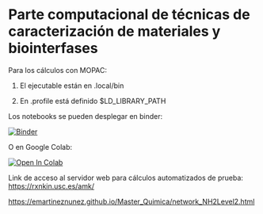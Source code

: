 # Parte computacional de técnicas de caracterización de materiales y biointerfases

Para los cálculos con MOPAC: 

1) El ejecutable están en .local/bin

2) En .profile está definido $LD_LIBRARY_PATH

Los notebooks se pueden desplegar en binder:

[![Binder](https://mybinder.org/badge_logo.svg)](https://mybinder.org/v2/gh/emartineznunez/Master_Quimica/master)

O en Google Colab:

[![Open In Colab](https://colab.research.google.com/assets/colab-badge.svg)](https://colab.research.google.com/github/emartineznunez/Master_Quimica/blob/master/Google_colab/google_colab.ipynb)

Link de acceso al servidor web para cálculos automatizados de prueba: https://rxnkin.usc.es/amk/ 

https://emartineznunez.github.io/Master_Quimica/network_NH2Level2.html
